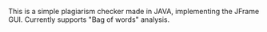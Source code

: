 This is a simple plagiarism checker made in JAVA, implementing the JFrame GUI. Currently supports "Bag of words" analysis.
